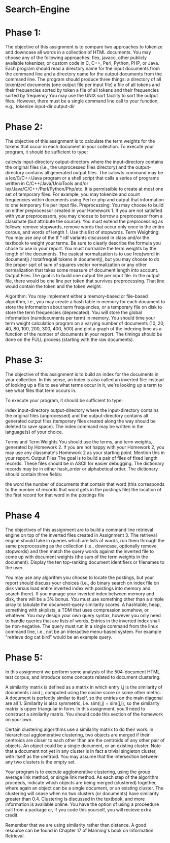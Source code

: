 # Search-Engine
# Phase 1:
The objective of this assignment is to compare two approaches to tokenize and downcase all words in a collection of HTML documents. You may choose any of the following approaches: flex, javacc, other publicly available tokenizer, or custom code in C, C++, Perl, Python, PHP, or Java. Each program should read a directory name for the input documents from the command line and a directory name for the output documents from the command line. The program should produce three things: a directory of all tokenized documents (one output file per input file) a file of all tokens and their frequencies sorted by token a file of all tokens and their frequencies sorted by frequency You may use the UNIX sort facility to sort the output files. However, there must be a single command line call to your function, e.g., tokenize input-dir output-dir

# Phase 2:
The objective of this assignment is to calculate the term weights for the tokens that occur in each document in your collection. To execute your program, it should be sufficient to type:

calcwts input-directory output-directory where the input-directory contains the original files (i.e., the unprocessed files directory) and the output-directory contains all generated output files. The calcwts command may be a lex/C/C++/Java program or a shell script that calls a series of programs written in C/C++/Java/UnixTools and/or lex/Java/C/C++/Perl/Python/Php/etc. It is permissible to create at most one set of temporary files. For example, you may tokenize and count frequencies within documents using Perl or php and output that information to one temporary file per input file. Preprocessing: You may choose to build on either preprocessor created in your Homework 1. If you are not satisfied with your preprocessors, you may choose to borrow a preprocessor from a classmate (but attribute the source). You must extend the preprocessing as follows: remove stopwords, remove words that occur only once in the entire corpus, and words of length 1. Use this list of stopwords. Term Weighting: You may use any of the tf * idf variants discussed in class and/or the textbook to weight your terms. Be sure to clearly describe the formula you chose to use in your report. You must normalize the term weights by the length of the documents. The easiest normalization is to use freq(wordi in documentj) / totalfreq(all tokens in documentj), but you may choose to do the proper sqrt of sum of squares vector normalization or any other normalization that takes some measure of document length into account. Output Files The goal is to build one output file per input file. In the output file, there would be one line per token that survives preprocessing. That line would contain the token and the token weight.

Algorithm: You may implement either a memory-based or file-based algorithm, i.e., you may create a hash table in memory for each document to store the information about term frequencies, or a temporary file on disk to store the term frequencies (deprecated). You will store the global information (numdocuments per term) in memory. You should time your term weight calculation program on a varying number of documents (10, 20, 40, 80, 100, 200, 300, 400, 500) and plot a graph of the indexing time as a function of the number of documents in your report. The timings should be done on the FULL process (starting with the raw documents).

# Phase 3:
The objective of this assignment is to build an index for the documents in your collection. In this sense, an index is also called an inverted file: instead of looking up a file to see what terms occur in it, we're looking up a term to see what files that term occurs in.

To execute your program, it should be sufficient to type:

index input-directory output-directory where the input-directory contains the original files (unprocessed) and the output-directory contains all generated output files (temporary files created along the way should be deleted to save space). The index command may be written in the language(s) of your choice.

Terms and Term Weights You should use the terms, and term weights, generated by Homework 2. If you are not happy with your Homework 2, you may use any classmate's Homework 2 as your starting point. Mention this in your report. Output Files The goal is to build a pair of files of fixed length records. These files should be in ASCII for easier debugging. The dictionary records may be in either hash_order or alphabetical order. The dictionary should contain three fields:

the word the number of documents that contain that word (this corresponds to the number of records that word gets in the postings file) the location of the first record for that word in the postings file

# Phase 4
The objectives of this assignment are to build a command line retrieval engine on top of the inverted files created in Assignment 3. The retrieval engine should take in queries which are lists of words, run them through the same preprocessing as the collection (i.e., downcase, optionally remove stopwords) and then match the query words against the inverted file to come up with document weights (the sum of the term weights in the document). Display the ten top-ranking document identifiers or filenames to the user.

You may use any algorithm you choose to locate the postings, but your report should discuss your choices (i.e., do binary search on index file on disk versus load entire inverted index with poistings into memory and search there). If you manage your inverted index between memory and disk, there will be a 3% bonus. You must use something other than a simple array to tabulate the document-query similarity scores. A hashtable, heap, something with skiplists, a TDM that uses compression somehow, or whatever. You may design your own query syntax, however you only need to handle queries that are lists of words. Entries in the inverted index shall be non-negative. The query must run in a single command from the linux command line, i.e., not be an interactive menu-based system. For example "retrieve dog cat bird" would be an example query.

# Phase 5:
In this assignment we perform some analysis of the 504-document HTML test corpus, and introduce some concepts related to document clustering.

A similarity matrix is defined as a matrix in which entry i,j is the similarity of documents i and j, computed using the cosine score or some other metric. A document is perfectly similar to itself, so the entries on the main diagonal are all 1. Similarity is also symmetric, i.e. sim(i,j) = sim(j,i), so the similarity matrix is upper triangular in form. In this assignment, you'll need to construct a similarity matrix. You should code this section of the homework on your own.

Certain clustering algorithms use a similarity matrix to do their work. In hierarchical agglomerative clustering, two objects are merged if their centroids are closer to each other than are the centroids of any other pair of objects. An object could be a single document, or an existing cluster. Note that a document not yet in any cluster is in fact a trivial singleton cluster, with itself as the centroid. You may assume that the intersection between any two clusters is the empty set.

Your program is to execute agglomerative clustering, using the group average link method, or single link method. As each step of the algorithm proceeds, indicate which objects are being merged (clustered) together, where again an object can be a single document, or an existing cluster. The clustering will cease when no two clusters (or documents) have similarity greater than 0.4. Clustering is discussed in the textbook, and more information is available online. You have the option of using a proceedure call from a package or, if you code this yourself, you will recieve extra credit.

Remember that we are using similarity rather than distance. A good resource can be found in Chapter 17 of Manning's book on Information Retrieval.
